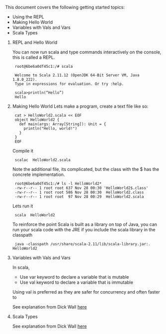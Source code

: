 This document covers the following getting started topics:

- Using the REPL
- Making Hello World
- Variables with Vals and Vars
- Scala Types

1. REPL and Hello World
    
    You can now run scala and type commands interactively on the console, this is called a REPL.
    
        root@6be6a0df45c1:/# scala
    
        Welcome to Scala 2.11.12 (OpenJDK 64-Bit Server VM, Java 1.8.0_222).
        Type in expressions for evaluation. Or try :help.
    
        scala>println(“Hello”)
        Hello
    
2. Making Hello World
    Lets make a program, create a text file like so:
    
        cat > HelloWorld2.scala << EOF
        object HelloWorld2 {
          def main(args: Array[String]): Unit = {
            println("Hello, world!")
          }
        }
        EOF
    
    Compile it
    
        scalac  HelloWorld2.scala
    
    Note the additional file, its complicated, but the class with the $ has the concrete implementation.
    
        root@6be6a0df45c1:/# ls -l HelloWorld2*
        -rw-r--r-- 1 root root 637 Nov 28 00:30 'HelloWorld2$.class'
        -rw-r--r-- 1 root root 586 Nov 28 00:30  HelloWorld2.class
        -rw-r--r-- 1 root root  97 Nov 28 00:29  HelloWorld2.scala
    
    Lets run it
    
        scala  HelloWorld2
    
    To reinforce the point Scala is built as a library on top of Java, you can run your scala code with the JRE if you include the scala library in the classpath
    
        java -classpath /usr/share/scala-2.11/lib/scala-library.jar:. HelloWorld2


2. Variables with Vals and Vars
    
    In scala, 
    - Use var keyword to declare a variable that is mutable
    - Use val keyword to declare a variable that is immutable
    
    Using val is preferred as they are safer for concurrency and often faster to
    
    See explanation from Dick Wall [here](https://drive.google.com/open?id=1QDwUvuXvw9LelKeWS27PQ2XBWuEmzRzi)

3. Scala Types

    See explanation from Dick Wall [here](https://drive.google.com/open?id=12USAowhtmiDYDFMNUvo2TRUcbP90bDZV)
